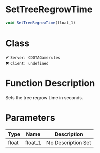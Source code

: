 # SetTreeRegrowTime
```js
void SetTreeRegrowTime(float_1)
```
# Class
✔ `Server: CDOTAGamerules`  
✖ `Client: undefined`  

# Function Description
Sets the tree regrow time in seconds.
# Parameters
Type|Name|Description
--|--|--
float|float_1|No Description Set
